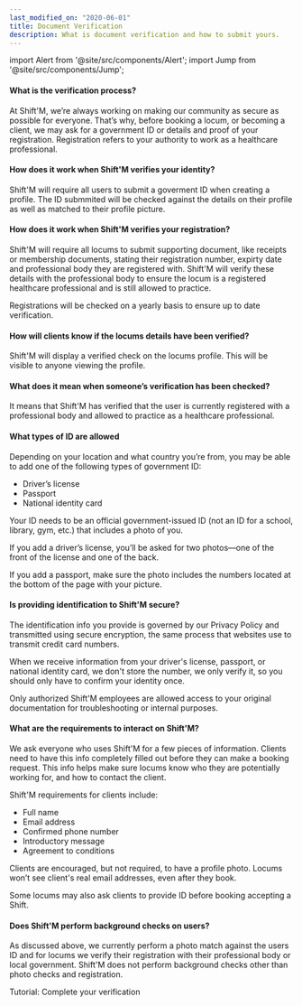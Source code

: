 ```yaml
---
last_modified_on: "2020-06-01"
title: Document Verification
description: What is document verification and how to submit yours.
---
```


import Alert from '@site/src/components/Alert';
import Jump from '@site/src/components/Jump';

#### What is the verification process?
At Shift'M, we’re always working on making our community as secure as possible for everyone. That’s why, before booking a locum, or becoming a client, we may ask for a government ID or details and proof of your registration. Registration refers to your authority to work as a healthcare professional.

#### How does it work when Shift'M verifies your identity?
Shift'M will require all users to submit a goverment ID when creating a profile. The ID submmited will be checked against the details on their profile as well as matched to their profile picture.

#### How does it work when Shift'M verifies your registration?
Shift'M will require all locums to submit supporting document, like receipts or membership documents, stating their registration number, expirty date and professional body they are registered with. Shift'M will verify these details with the professional body to ensure the locum is a registered healthcare professional and is still allowed to practice.  

Registrations will be checked on a yearly basis to ensure up to date verification.

#### How will clients know if the locums details have been verified?
Shift'M will display a verified check on the locums profile. This will be visible to anyone viewing the profile.

#### What does it mean when someone’s verification has been checked?
It means that Shift'M has verified that the user is currently registered with a professional body and allowed to practice as a healthcare professional.

#### What types of ID are allowed
Depending on your location and what country you’re from, you may be able to add one of the following types of government ID:

* Driver’s license
* Passport
* National identity card

Your ID needs to be an official government-issued ID (not an ID for a school, library, gym, etc.) that includes a photo of you.

If you add a driver’s license, you’ll be asked for two photos—one of the front of the license and one of the back.

If you add a passport, make sure the photo includes the numbers located at the bottom of the page with your picture.

#### Is providing identification to Shift'M secure?
The identification info you provide is governed by our Privacy Policy and transmitted using secure encryption, the same process that websites use to transmit credit card numbers.

When we receive information from your driver's license, passport, or national identity card, we don't store the number, we only verify it, so you should only have to confirm your identity once.

Only authorized Shift'M employees are allowed access to your original documentation for troubleshooting or internal purposes.

#### What are the requirements to interact on Shift'M?
We ask everyone who uses Shift'M for a few pieces of information. Clients need to have this info completely filled out before they can make a booking request. This info helps make sure locums know who they are potentially working for, and how to contact the client.

Shift'M requirements for clients include:

* Full name
* Email address
* Confirmed phone number
* Introductory message
* Agreement to conditions

Clients are encouraged, but not required, to have a profile photo. Locums won’t see client's real email addresses, even after they book.

Some locums may also ask clients to provide ID before booking accepting a Shift.

#### Does Shift'M perform background checks on users?
As discussed above, we currently perform a photo match against the users ID and for locums we verify their registration with their professional body or local government. Shift'M does not perform background checks other than photo checks and registration.

<Jump to="/guides/getting-started/verification/">Tutorial: Complete your verification</Jump>
